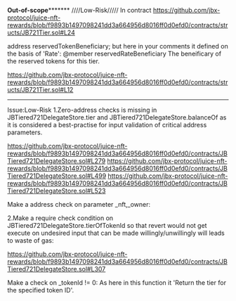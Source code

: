 ****************Out-of-scope***********************
////Low-Risk/////
In contract
https://github.com/jbx-protocol/juice-nft-rewards/blob/f9893b1497098241dd3a664956d8016ff0d0efd0/contracts/structs/JB721Tier.sol#L24

  address reservedTokenBeneficiary;
but here in your comments it defined on the basis of 'Rate':   @member reservedRateBeneficiary The beneificary of the reserved tokens for this tier.

https://github.com/jbx-protocol/juice-nft-rewards/blob/f9893b1497098241dd3a664956d8016ff0d0efd0/contracts/structs/JB721Tier.sol#L12
***************************************************************


Issue:Low-Risk
1.Zero-address checks is missing in JBTiered721DelegateStore.tier and JBTiered721DelegateStore.balanceOf as it is considered a best-practise for input validation of critical address parameters.

https://github.com/jbx-protocol/juice-nft-rewards/blob/f9893b1497098241dd3a664956d8016ff0d0efd0/contracts/JBTiered721DelegateStore.sol#L279 
https://github.com/jbx-protocol/juice-nft-rewards/blob/f9893b1497098241dd3a664956d8016ff0d0efd0/contracts/JBTiered721DelegateStore.sol#L499
https://github.com/jbx-protocol/juice-nft-rewards/blob/f9893b1497098241dd3a664956d8016ff0d0efd0/contracts/JBTiered721DelegateStore.sol#L523

Make a address check on parameter _nft,_owner:

2.Make a require check condition on JBTiered721DelegateStore.tierOfTokenId so that revert would not get execute on undesired input that can be made willingly/unwillingly will leads to waste of gas:

https://github.com/jbx-protocol/juice-nft-rewards/blob/f9893b1497098241dd3a664956d8016ff0d0efd0/contracts/JBTiered721DelegateStore.sol#L307

Make a check on _tokenId != 0: As here in this function it 'Return the tier for the specified token ID'. 